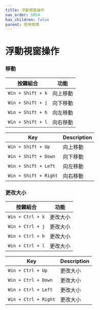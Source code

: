 ```yaml
---
title: 浮動視窗操作
nav_order: 5054
has_children: false
parent: 使用情境
---
```



# 浮動視窗操作


### 移動

| 按鍵組合 | 功能 |
| --- | --- |
| `Win + Shift + k` | 向上移動 |
| `Win + Shift + j` | 向下移動 |
| `Win + Shift + h` | 向左移動 |
| `Win + Shift + l` | 向右移動 |

| Key | Description |
| --- | --- |
| `Win + Shift + Up` | 向上移動 |
| `Win + Shift + Down` | 向下移動 |
| `Win + Shift + Left` | 向左移動 |
| `Win + Shift + Right` | 向右移動 |


### 更改大小

| 按鍵組合 | 功能 |
| --- | --- |
| `Win + Ctrl + k` | 更改大小 |
| `Win + Ctrl + j` | 更改大小|
| `Win + Ctrl + h` | 更改大小 |
| `Win + Ctrl + l` | 更改大小 |

| Key | Description |
| --- | --- |
| `Win + Ctrl + Up` | 更改大小 |
| `Win + Ctrl + Down` | 更改大小 |
| `Win + Ctrl + Left` | 更改大小 |
| `Win + Ctrl + Right` | 更改大小 |
